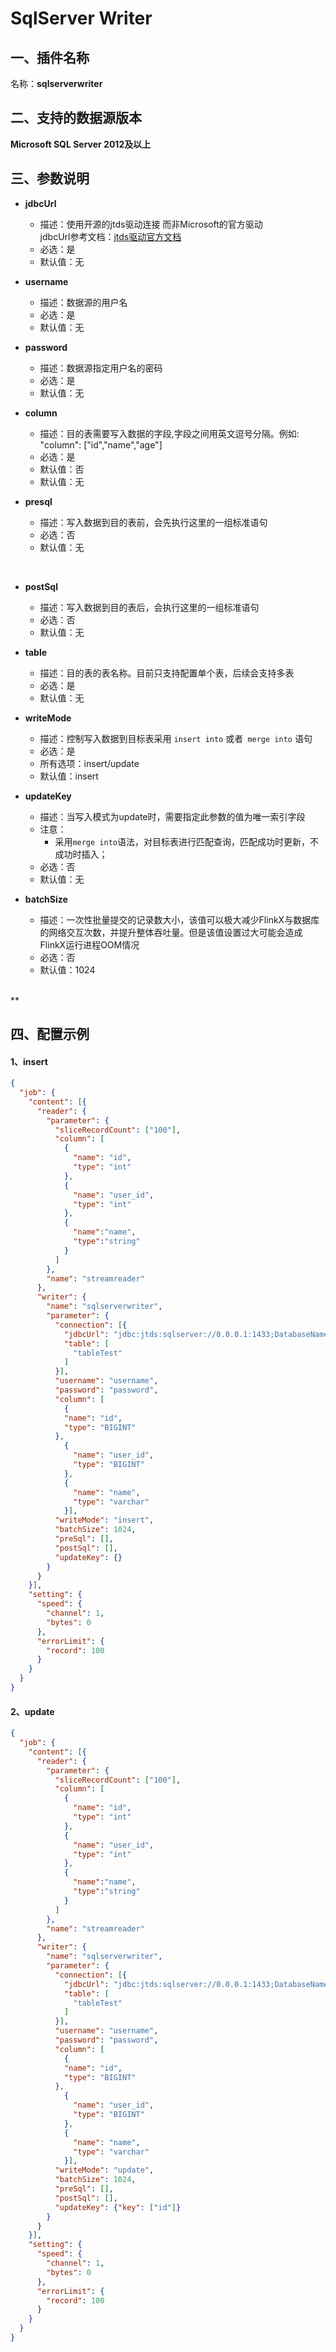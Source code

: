 # SqlServer Writer

<a name="2lzA4"></a>
## 一、插件名称
名称：**sqlserverwriter**<br />
<a name="JSVBM"></a>
## 二、支持的数据源版本
**Microsoft SQL Server 2012及以上**<br />
<a name="hwps8"></a>
## 三、参数说明

- **jdbcUrl**
  - 描述：使用开源的jtds驱动连接 而非Microsoft的官方驱动<br />jdbcUrl参考文档：[jtds驱动官方文档](http://jtds.sourceforge.net/faq.html)
  - 必选：是
  - 默认值：无



- **username**
  - 描述：数据源的用户名
  - 必选：是
  - 默认值：无



- **password**
  - 描述：数据源指定用户名的密码
  - 必选：是
  - 默认值：无



- **column**
  - 描述：目的表需要写入数据的字段,字段之间用英文逗号分隔。例如: "column": ["id","name","age"]
  - 必选：是
  - 默认值：否
  - 默认值：无



- **presql**
  - 描述：写入数据到目的表前，会先执行这里的一组标准语句
  - 必选：否
  - 默认值：无

<br />

- **postSql**
  - 描述：写入数据到目的表后，会执行这里的一组标准语句
  - 必选：否
  - 默认值：无



- **table**
  - 描述：目的表的表名称。目前只支持配置单个表，后续会支持多表
  - 必选：是
  - 默认值：无



- **writeMode**
  - 描述：控制写入数据到目标表采用 `insert into` 或者` merge into` 语句
  - 必选：是
  - 所有选项：insert/update
  - 默认值：insert



- **updateKey**
  - 描述：当写入模式为update时，需要指定此参数的值为唯一索引字段
  - 注意：
    - 采用`merge into`语法，对目标表进行匹配查询，匹配成功时更新，不成功时插入；
  - 必选：否
  - 默认值：无



- **batchSize**
  - 描述：一次性批量提交的记录数大小，该值可以极大减少FlinkX与数据库的网络交互次数，并提升整体吞吐量。但是该值设置过大可能会造成FlinkX运行进程OOM情况
  - 必选：否
  - 默认值：1024


<br />**
<a name="1LBc2"></a>
## 四、配置示例
<a name="JKNLE"></a>
#### 1、insert
```json
{
  "job": {
    "content": [{
      "reader": {
        "parameter": {
          "sliceRecordCount": ["100"],
          "column": [
            {
              "name": "id",
              "type": "int"
            },
            {
              "name": "user_id",
              "type": "int"
            },
            {
              "name":"name",
              "type":"string"
            }
          ]
        },
        "name": "streamreader"
      },
      "writer": {
        "name": "sqlserverwriter",
        "parameter": {
          "connection": [{
            "jdbcUrl": "jdbc:jtds:sqlserver://0.0.0.1:1433;DatabaseName=DTstack",
            "table": [
              "tableTest"
            ]
          }],
          "username": "username",
          "password": "password",
          "column": [
            {
            "name": "id",
            "type": "BIGINT"
          },
            {
              "name": "user_id",
              "type": "BIGINT"
            },
            {
              "name": "name",
              "type": "varchar"
            }],
          "writeMode": "insert",
          "batchSize": 1024,
          "preSql": [],
          "postSql": [],
          "updateKey": {}
        }
      }
    }],
    "setting": {
      "speed": {
        "channel": 1,
        "bytes": 0
      },
      "errorLimit": {
        "record": 100
      }
    }
  }
}
```
<a name="pRwQ9"></a>
#### 2、update
```json
{
  "job": {
    "content": [{
      "reader": {
        "parameter": {
          "sliceRecordCount": ["100"],
          "column": [
            {
              "name": "id",
              "type": "int"
            },
            {
              "name": "user_id",
              "type": "int"
            },
            {
              "name":"name",
              "type":"string"
            }
          ]
        },
        "name": "streamreader"
      },
      "writer": {
        "name": "sqlserverwriter",
        "parameter": {
          "connection": [{
            "jdbcUrl": "jdbc:jtds:sqlserver://0.0.0.1:1433;DatabaseName=DTstack",
            "table": [
              "tableTest"
            ]
          }],
          "username": "username",
          "password": "password",
          "column": [
            {
            "name": "id",
            "type": "BIGINT"
          },
            {
              "name": "user_id",
              "type": "BIGINT"
            },
            {
              "name": "name",
              "type": "varchar"
            }],
          "writeMode": "update",
          "batchSize": 1024,
          "preSql": [],
          "postSql": [],
          "updateKey": {"key": ["id"]}
        }
      }
    }],
    "setting": {
      "speed": {
        "channel": 1,
        "bytes": 0
      },
      "errorLimit": {
        "record": 100
      }
    }
  }
}
```



